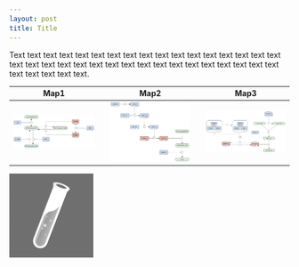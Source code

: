 ```yaml
---
layout: post
title: Title
---
```

Text text text text text text text text text text text text text text text text text text text text text text text text text text text text text text text text text text text text text text text.

 Map1                             |   | Map2                             |   | Map3
:--------------------------------:|:-:|:--------------------------------:|:-:|:-----------------------------:
 ![](/images/figure01v03.png)     |   | ![](/images/figure02v03.png)     |   | ![](/images/figure03v03.png)



<img src="/images/logo.png" style="width:30%;"/>



